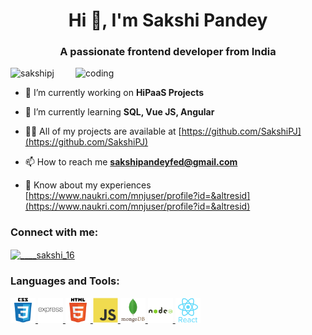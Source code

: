 <h1 align="center">Hi 👋, I'm Sakshi Pandey</h1>
<h3 align="center">A passionate frontend developer from India</h3>
<img align="right" alt="coding" width="400" src="https://internet-start.net/?q=animated+coding+GIF&utm_source=chromestore&utm_campaign=chrome&utm_medium=extension#gsc.tab=1&gsc.q=animated%20coding%20GIF">

<p align="left"> <img src="https://komarev.com/ghpvc/?username=sakshipj&label=Profile%20views&color=0e75b6&style=flat" alt="sakshipj" /> </p>

- 🔭 I’m currently working on **HiPaaS Projects**

- 🌱 I’m currently learning **SQL, Vue JS, Angular**

- 👨‍💻 All of my projects are available at [https://github.com/SakshiPJ](https://github.com/SakshiPJ)

- 📫 How to reach me **sakshipandeyfed@gmail.com**

- 📄 Know about my experiences [https://www.naukri.com/mnjuser/profile?id=&altresid](https://www.naukri.com/mnjuser/profile?id=&altresid)

<h3 align="left">Connect with me:</h3>
<p align="left">
<a href="https://instagram.com/____sakshi_16" target="blank"><img align="center" src="https://raw.githubusercontent.com/rahuldkjain/github-profile-readme-generator/master/src/images/icons/Social/instagram.svg" alt="____sakshi_16" height="30" width="40" /></a>
</p>

<h3 align="left">Languages and Tools:</h3>
<p align="left"> <a href="https://www.w3schools.com/css/" target="_blank" rel="noreferrer"> <img src="https://raw.githubusercontent.com/devicons/devicon/master/icons/css3/css3-original-wordmark.svg" alt="css3" width="40" height="40"/> </a> <a href="https://expressjs.com" target="_blank" rel="noreferrer"> <img src="https://raw.githubusercontent.com/devicons/devicon/master/icons/express/express-original-wordmark.svg" alt="express" width="40" height="40"/> </a> <a href="https://www.w3.org/html/" target="_blank" rel="noreferrer"> <img src="https://raw.githubusercontent.com/devicons/devicon/master/icons/html5/html5-original-wordmark.svg" alt="html5" width="40" height="40"/> </a> <a href="https://developer.mozilla.org/en-US/docs/Web/JavaScript" target="_blank" rel="noreferrer"> <img src="https://raw.githubusercontent.com/devicons/devicon/master/icons/javascript/javascript-original.svg" alt="javascript" width="40" height="40"/> </a> <a href="https://www.mongodb.com/" target="_blank" rel="noreferrer"> <img src="https://raw.githubusercontent.com/devicons/devicon/master/icons/mongodb/mongodb-original-wordmark.svg" alt="mongodb" width="40" height="40"/> </a> <a href="https://nodejs.org" target="_blank" rel="noreferrer"> <img src="https://raw.githubusercontent.com/devicons/devicon/master/icons/nodejs/nodejs-original-wordmark.svg" alt="nodejs" width="40" height="40"/> </a> <a href="https://reactjs.org/" target="_blank" rel="noreferrer"> <img src="https://raw.githubusercontent.com/devicons/devicon/master/icons/react/react-original-wordmark.svg" alt="react" width="40" height="40"/> </a> </p>
